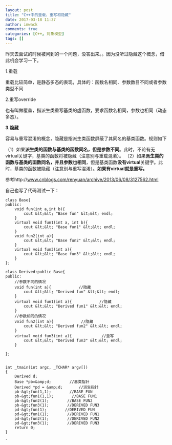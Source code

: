 ```yaml
---
layout: post
title: "C++中的重载、重写和隐藏"
date: 2017-03-18 11:37
author: imwack
comments: true
categories: [C++, 对象模型]
tags: []
---
```

昨天去面试的时候被问到的一个问题，没答出来。。因为没听过隐藏这个概念，借此机会学习一下。

1.重载

重载比较简单，是静态多态的表现，具体的：函数名相同、参数数目不同或者参数类型不同

2.重写override

也有叫做覆盖，指派生类重写基类的虚函数，要求函数名相同，参数也相同（动态多态）。

**3.隐藏**

容易与重写混淆的概念，隐藏是指派生类函数屏蔽了其同名的基类函数。规则如下

（1）如果**派生类的函数与基类的函数同名，但是参数不同**。此时，不论有无virtual关键字，基类的函数将被隐藏（注意别与重载混淆）。
（2）如果**派生类的函数与基类的函数同名，并且参数也相同**，但是基类函数**没有virtual**关键字。此时，基类的函数被隐藏（注意别与重写混淆）。**如果有virtual就是重写。**

参考http://www.cnblogs.com/renyuan/archive/2013/06/08/3127562.html

自己也写了代码测试一下：


    class Base{
    public:
        void fun(int a,int b){
            cout &lt;&lt; "Base fun" &lt;&lt; endl;
        }
        virtual void fun1(int a, int b){
            cout &lt;&lt; "Base fun1" &lt;&lt; endl;
        }
        void fun2(int a){
            cout &lt;&lt; "Base fun2" &lt;&lt; endl;
        }
        virtual void fun3(int a){
            cout &lt;&lt; "Base fun3" &lt;&lt; endl;
        }
    };
    
    class Derived:public Base{
    public:
        //参数不同的情况
        void fun(int a){            //隐藏
            cout &lt;&lt; "Derived fun" &lt;&lt; endl;
        }
        virtual void fun1(int a){            //隐藏
            cout &lt;&lt; "Derived fun1" &lt;&lt; endl;
        }
        //参数相同的情况
        void fun2(int a){            //隐藏
            cout &lt;&lt; "Derived fun2" &lt;&lt; endl;
        }
        virtual void fun3(int a){             //重写
            cout &lt;&lt; "Derived fun3" &lt;&lt; endl;
        }
    
    };
    
    
    int _tmain(int argc, _TCHAR* argv[])
    {
        Derived d;
        Base *pb=&amp;d;        //基类指针
        Derived *pd = &amp;d;       //派生指针
        pb-&gt;fun(1,1);        //BASE FUN
        pb-&gt;fun1(1,1);        //BASE FUN1
        pb-&gt;fun2(1);        //BASE FUN2
        pb-&gt;fun3(1);        //DERIVED FUN3
        pd-&gt;fun(1);        //DERIVED FUN
        pd-&gt;fun1(1);        //DERIVED FUN1
        pd-&gt;fun2(1);        //DERIVED FUN2
        pd-&gt;fun3(1);        //DERIVED FUN3
        return 0;
    }
    
    `

&nbsp;
